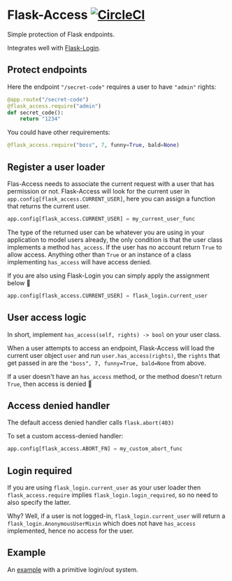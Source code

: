 # Flask-Access [![CircleCI](https://circleci.com/gh/jerbaroo/flask-access.svg?style=svg)](https://circleci.com/gh/jerbaroo/flask-access)

Simple protection of Flask endpoints.

Integrates well with [Flask-Login](https://flask-login.readthedocs.io/en/latest/).

## Protect endpoints

Here the endpoint `"/secret-code"` requires a user to have `"admin"` rights:

``` Python
@app.route("/secret-code")
@flask_access.require("admin")
def secret_code():
    return "1234"
```

You could have other requirements:

``` Python
@flask_access.require("boss", 7, funny=True, bald=None)
```

## Register a user loader

Flas-Access needs to associate the current request with a user that
has permission or not. Flask-Access will look for the current user
in `app.config[flask_access.CURRENT_USER]`, here you can assign a
function that returns the current user.

``` Python
app.config[flask_access.CURRENT_USER] = my_current_user_func
```

The type of the returned user can be whatever you are using in your
application to model users already, the only condition is that the user
class implements a method `has_access`. If the user has no account return
`True` to allow access. Anything other than `True` or an instance of a
class implementing `has_access` will have access denied.

If you are also using Flask-Login you can simply apply the assignment
below :clap:

``` Python
app.config[flask_access.CURRENT_USER] = flask_login.current_user

```

## User access logic

In short, implement `has_access(self, rights) -> bool` on your user class.

When a user attempts to access an endpoint, Flask-Access will load the current
user object `user` and run `user.has_access(rights)`, the `rights` that get
passed in are the `"boss", 7, funny=True, bald=None` from above.

If a user doesn't have an `has_access` method, or the method doesn't return
`True`, then access is denied :speak_no_evil:

## Access denied handler

The default access denied handler calls `flask.abort(403)`

To set a custom access-denied handler:

``` Python
app.config[flask_access.ABORT_FN] = my_custom_abort_func
```

## Login required

If you are using `flask_login.current_user` as your user loader then
`flask_access.require` implies `flask_login.login_required`, so no need to also
specify the latter.

Why? Well, if a user is not logged-in, `flask_login.current_user` will return a
`flask_login.AnonymousUserMixin` which does not have `has_access` implemented,
hence no access for the user.

## Example

An [example](example/example.py) with a primitive login/out system.
